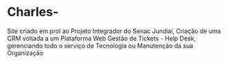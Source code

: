 # Charles-
Site criado em prol ao Projeto Integrador do Senac Jundiaí, Criação de uma CRM voltada a um Plataforma Web Gestão de Tickets - Help Desk, gerenciando todo o serviço de Tecnologia ou Manutenção da sua Organização
